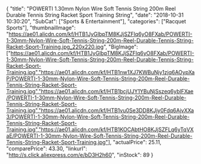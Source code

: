 {
	"title": "POWERTI 1.30mm Nylon Wire Soft Tennis String 200m Reel Durable Tennis String Racket Sport Training String",
	"date": "2018-10-31 10:30:20",
	"SubCat": ["Sports & Entertainment"],
	"categories": ["Racquet Sports"],
	"thumbnailImage": "https://ae01.alicdn.com/kf/HTB1JyGIbpTM8KJjSZFlq6yO8FXab/POWERTI-1-30mm-Nylon-Wire-Soft-Tennis-String-200m-Reel-Durable-Tennis-String-Racket-Sport-Training.jpg_220x220.jpg",
	"BigImage": ["https://ae01.alicdn.com/kf/HTB1JyGIbpTM8KJjSZFlq6yO8FXab/POWERTI-1-30mm-Nylon-Wire-Soft-Tennis-String-200m-Reel-Durable-Tennis-String-Racket-Sport-Training.jpg","https://ae01.alicdn.com/kf/HTB1nw1XJ7KWBuNjy1zjq6AOypXaP/POWERTI-1-30mm-Nylon-Wire-Soft-Tennis-String-200m-Reel-Durable-Tennis-String-Racket-Sport-Training.jpg","https://ae01.alicdn.com/kf/HTB1bcjUJY1YBuNjSszeq6yblFXae/POWERTI-1-30mm-Nylon-Wire-Soft-Tennis-String-200m-Reel-Durable-Tennis-String-Racket-Sport-Training.jpg","https://ae01.alicdn.com/kf/HTB1vu0Se3DD8KJjy0Fdq6AjvXXa3/POWERTI-1-30mm-Nylon-Wire-Soft-Tennis-String-200m-Reel-Durable-Tennis-String-Racket-Sport-Training.jpg","https://ae01.alicdn.com/kf/HTB1KOCAbtHO8KJjSZFLq6yTqVXaE/POWERTI-1-30mm-Nylon-Wire-Soft-Tennis-String-200m-Reel-Durable-Tennis-String-Racket-Sport-Training.jpg"],
	"actualPrice": 25.11,
	"comparePrice": 43.30,
	"linkurl": "http://s.click.aliexpress.com/e/bD3H2h60",
	"inStock": 89
}
